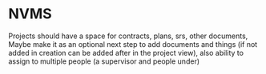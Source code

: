 # NVMS

Projects should have a space for contracts, plans, srs, other documents, Maybe make it as an optional next step to add documents and things (if not added in creation can be added after in the project view), also ability to assign to multiple people (a supervisor and people under)